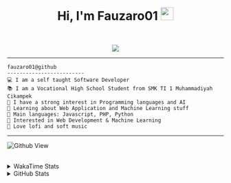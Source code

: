 <h1 align="center">
Hi, I'm Fauzaro01
  <img src="https://media.giphy.com/media/hvRJCLFzcasrR4ia7z/giphy.gif" width="30"></h1>
<br/>

<p align="center">
  <a href="https://github.com/DenverCoder1/readme-typing-svg">
    <img src="https://readme-typing-svg.herokuapp.com?lines=Chill%20and%20Coding;Full+Stack+Web+Developer;Student;Software%20Develover;Always%20learning%20new%20things&center=true&width=380&height=45">
  </a>
</p>

<hr>

```
fauzaro01@github
-------------------------
💻 I am a self taught Software Developer
📚 I am a Vocational High School Student from SMK TI 1 Muhammadiyah Cikampek
📝 I have a strong interest in Programming languages and AI
🌱 Learning about Web Application and Machine Learning stuff
🌟 Main languages: Javascript, PHP, Python
🚩 Interested in Web Development & Machine Learning
🎵 Love lofi and soft music 
```

<hr>

![Github View](https://komarev.com/ghpvc/?username=fauzaro01&style=flat-square)
<br><br>
<details>
  <summary>
     WakaTime Stats
  </summary>
  <br>
  <!--START_SECTION:waka-->

```txt
From: 10 September 2021 - To: 23 February 2025

Total Time: 758 hrs 21 mins

JavaScript          220 hrs 47 mins ███████▒░░░░░░░░░░░░░░░░░   29.11 %
PHP                 142 hrs 49 mins ████▓░░░░░░░░░░░░░░░░░░░░   18.83 %
HTML                96 hrs 28 mins  ███▒░░░░░░░░░░░░░░░░░░░░░   12.72 %
Blade Template      75 hrs 13 mins  ██▒░░░░░░░░░░░░░░░░░░░░░░   09.92 %
EJS                 56 hrs 49 mins  ██░░░░░░░░░░░░░░░░░░░░░░░   07.49 %
Java                41 hrs 50 mins  █▒░░░░░░░░░░░░░░░░░░░░░░░   05.52 %
CSS                 32 hrs 23 mins  █░░░░░░░░░░░░░░░░░░░░░░░░   04.27 %
JSON                30 hrs 12 mins  █░░░░░░░░░░░░░░░░░░░░░░░░   03.98 %
Python              13 hrs 26 mins  ▒░░░░░░░░░░░░░░░░░░░░░░░░   01.77 %
Other               6 hrs 16 mins   ▒░░░░░░░░░░░░░░░░░░░░░░░░   00.83 %
```

<!--END_SECTION:waka-->
</details>
<details>
  <summary>
    GitHub Stats
  </summary>
  <br>
  <div align="center">
    <img src="https://github-readme-stats.vercel.app/api?username=Fauzaro01&show_icons=true&theme=algolia" alt="Fauzaro01's GitHub Stats" style="margin: 20px;" />
    <img src="https://github-readme-streak-stats.herokuapp.com/?user=Fauzaro01&theme=algolia" alt="Fauzaro01's GitHub Streak" style="margin: 20px;" />
  </div>

  <div align="center">
    <img src="https://github-readme-stats.vercel.app/api?username=Fauzaro01&show_icons=true&locale=en&count_private=true&hide_rank=true&custom_title=My%20GitHub%20Stats&disable_animations=true&theme=algolia" alt="Fauzaro01's Stars" style="margin: 20px;" />
    <img src="https://github-readme-stats.vercel.app/api/top-langs/?username=Fauzaro01&langs_count=8&theme=algolia&layout=compact" alt="Top Languages" style="margin: 20px;" />
  </div>
</details>
